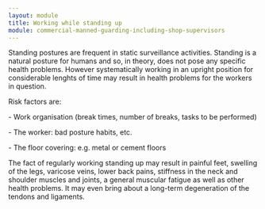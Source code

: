 ```yaml
---
layout: module
title: Working while standing up
module: commercial-manned-guarding-including-shop-supervisors
---
```

Standing postures are frequent in static surveillance activities. Standing is
a natural posture for humans and so, in theory, does not pose any specific
health problems. However systematically working in an upright position for
considerable lenghts of time may result in health problems for the workers in
question.

Risk factors are:

\- Work organisation (break times, number of breaks, tasks to be performed)

\- The worker: bad posture habits, etc.

\- The floor covering: e.g. metal or cement floors

The fact of regularly working standing up may result in painful feet, swelling
of the legs, varicose veins, lower back pains, stiffness in the neck and
shoulder muscles and joints, a general muscular fatigue as well as other
health problems. It may even bring about a long-term degeneration of the
tendons and ligaments.


